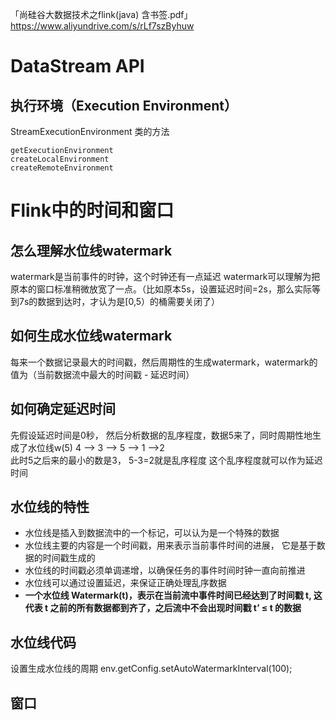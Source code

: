 「尚硅谷大数据技术之flink(java) 含书签.pdf」https://www.aliyundrive.com/s/rLf7szByhuw 



# DataStream API

## 执行环境（Execution Environment）

StreamExecutionEnvironment 类的方法

```
getExecutionEnvironment
createLocalEnvironment
createRemoteEnvironment
```



# Flink中的时间和窗口

## 怎么理解水位线watermark
watermark是当前事件的时钟，这个时钟还有一点延迟
watermark可以理解为把原本的窗口标准稍微放宽了一点。（比如原本5s，设置延迟时间=2s，那么实际等到7s的数据到达时，才认为是[0,5）的桶需要关闭了）

## 如何生成水位线watermark
每来一个数据记录最大的时间戳，然后周期性的生成watermark，watermark的值为（当前数据流中最大的时间戳 - 延迟时间）

## 如何确定延迟时间
先假设延迟时间是0秒， 然后分析数据的乱序程度，数据5来了，同时周期性地生成了水位线w(5)
4 —> 3  —> 5 —> 1  —>2   
此时5之后来的最小的数是3， 5-3=2就是乱序程度
这个乱序程度就可以作为延迟时间

## 水位线的特性

- 水位线是插入到数据流中的一个标记，可以认为是一个特殊的数据
- 水位线主要的内容是一个时间戳，用来表示当前事件时间的进展， 它是基于数据的时间戳生成的
- 水位线的时间戳必须单调递增，以确保任务的事件时间时钟一直向前推进
- 水位线可以通过设置延迟，来保证正确处理乱序数据
- **一个水位线 Watermark(t)，表示在当前流中事件时间已经达到了时间戳 t, 这代表 t 之前的所有数据都到齐了，之后流中不会出现时间戳 t’ ≤ t 的数据**

## 水位线代码

设置生成水位线的周期
env.getConfig.setAutoWatermarkInterval(100);

## 窗口

